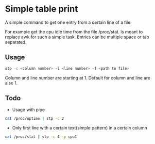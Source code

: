# Simple table print
A simple command to get one entry from a certain line of a file.

For example get the cpu idle time from the file /proc/stat.
Is meant to replace awk for such a simple task.
Entries can be multiple space or tab separated.
## Usage
~~~bash
stp -c <column number> -l <line number> -f <path to file>
~~~
Column and line number are starting at 1. Default for column and line are also 1.
## Todo
- Usage with pipe
~~~bash
cat /proc/uptime | stp -c 2
~~~
- Only first line with a certain text(simple pattern) in a certain column
~~~bash
cat /proc/stat | stp -c 4 -p cpu1
~~~
